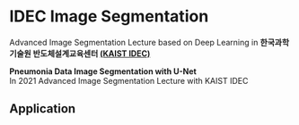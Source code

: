 # IDEC Image Segmentation

Advanced Image Segmentation Lecture based on Deep Learning in **한국과학기술원 반도체설계교육센터 [(KAIST IDEC)](https://www.idec.or.kr/)**

**Pneumonia Data Image Segmentation with U-Net**
<br>In 2021 Advanced Image Segmentation Lecture with KAIST IDEC

## Application

